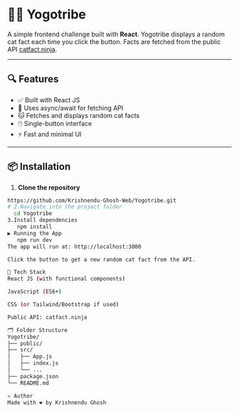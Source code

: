 # 🧘‍♀️ Yogotribe

A simple frontend challenge built with **React**. Yogotribe displays a random cat fact each time you click the button. Facts are fetched from the public API [catfact.ninja](https://catfact.ninja/fact).

---

## 🔍 Features

- ✅ Built with React JS
- 🎯 Uses async/await for fetching API
- 🐱 Fetches and displays random cat facts
- 🖱️ Single-button interface
- ⚡ Fast and minimal UI

---

## 📦 Installation

1. **Clone the repository**

```bash
https://github.com/Krishnendu-Ghosh-Web/Yogotribe.git
# 2.Navigate into the project folder
  cd Yogotribe
3.Install dependencies
   npm install
▶️ Running the App
   npm run dev
The app will run at: http://localhost:3000

Click the button to get a new random cat fact from the API.

🔧 Tech Stack
React JS (with functional components)

JavaScript (ES6+)

CSS (or Tailwind/Bootstrap if used)

Public API: catfact.ninja

🗂️ Folder Structure
Yogotribe/
├── public/
├── src/
│   ├── App.js
│   ├── index.js
│   └── ...
├── package.json
└── README.md

✍️ Author
Made with ❤️ by Krishnendu Ghosh



